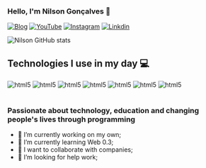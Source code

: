 ### Hello, I'm Nilson Gonçalves 👋

[![Blog](https://img.shields.io/website-up-down-green-red/http/monip.org.svg)](http://nilsongoncalves.com/)
[![YouTube](https://img.shields.io/badge/YouTube-FF0000?style=for-the-badge&logo=youtube&logoColor=white)](https://www.youtube.com/channel/UCNjEEtfJWNV5tU08UaRy2_Q)
[![Instagram](https://img.shields.io/badge/Instagram-E4405F?style=for-the-badge&logo=instagram&logoColor=white)](https://www.instagram.com/nilsongoncalves__/)
[![Linkdin](https://img.shields.io/badge/LinkedIn-0077B5?style=for-the-badge&logo=linkedin&logoColor=white)](https://www.linkedin.com/in/nilson-gon%C3%A7alves-ab85a9213/)

![Nilson GitHub stats](https://github-readme-stats.vercel.app/api?username=NLBGoncalves&show_icons=true&theme=radical)

## Technologies I use in my day 💻

<div style="display: inline_block">
    <img align="center" alt="html5" src="https://img.shields.io/badge/HTML5-E34F26?style=for-the-badge&logo=html5&logoColor=white">
    <img align="center" alt="html5" src="https://img.shields.io/badge/CSS3-1572B6?style=for-the-badge&logo=css3&logoColor=white">
    <img align="center" alt="html5" src="https://img.shields.io/badge/PHP-777BB4?style=for-the-badge&logo=php&logoColor=white">
    <img align="center" alt="html5" src="https://img.shields.io/badge/Node.js-43853D?style=for-the-badge&logo=node.js&logoColor=white">
    <img align="center" alt="html5" src="https://img.shields.io/badge/JavaScript-F7DF1E?style=for-the-badge&logo=javascript&logoColor=black">
    <img align="center" alt="html5" src="https://img.shields.io/badge/React-20232A?style=for-the-badge&logo=react&logoColor=61DAFB">
    <img align="center" alt="html5" src="https://img.shields.io/badge/jQuery-0769AD?style=for-the-badge&logo=jquery&logoColor=white">
</div></br>

### Passionate about technology, education and changing people's lives through programming

- 🔭 I’m currently working on my own;
- 🌱 I’m currently learning Web 0.3;
- 👯 I want to collaborate with companies;
- 🤔 I’m looking for help work;

